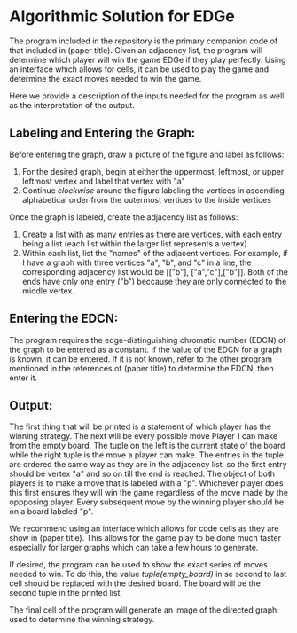 # Algorithmic Solution for EDGe
The program included in the repository is the primary companion code of that included in (paper title). Given an adjacency list, the program will determine which player will win the game EDGe if they play perfectly. Using an interface which allows for cells, it can be used to play the game and determine the exact moves needed to win the game. 

Here we provide a description of the inputs needed for the program as well as the interpretation of the output. 

Labeling and Entering the Graph:
-------------------------------
Before entering the graph, draw a picture of the figure and label as follows:
1. For the desired graph, begin at either the uppermost, leftmost, or upper leftmost vertex and label that vertex with "a"
2. Continue _clockwise_ around the figure labeling the vertices in ascending alphabetical order from the outermost vertices to the inside vertices

Once the graph is labeled, create the adjacency list as follows:
1. Create a list with as many entries as there are vertices, with each entry being a list (each list within the larger list represents a vertex).
2. Within each list, list the "names" of the adjacent vertices. For example, if I have a graph with three vertices "a", "b", and "c" in a line, the corresponding adjacency list would be [["b"], ["a","c"],["b"]]. Both of the ends have only one entry ("b") beccause they are only connected to the middle vertex.

Entering the EDCN:
-----------------
The program requires the edge-distinguishing chromatic number (EDCN) of the graph to be entered as a constant. If the value of the EDCN for a graph is known, it can be entered. If it is not known, refer to the other program mentioned in the references of (paper title) to determine the EDCN, then enter it. 

Output:
------
The first thing that will be printed is a statement of which player has the winning strategy. The next will be every possible move Player 1 can make from the empty board. The tuple on the left is the current state of the board while the right tuple is the move a player can make. The entries in the tuple are ordered the same way as they are in the adjacency list, so the first entry should be vertex "a" and so on till the end is reached. The object of both players is to make a move that is labeled with a "p". Whichever player does this first ensures they will win the game regardless of the move made by the oppposing player. Every subsequent move by the winning player should be on a board labeled "p". 

We recommend using an interface which allows for code cells as they are show in (paper title). This allows for the game play to be done much faster especially for larger graphs which can take a few hours to generate. 

If desired, the program can be used to show the exact series of moves needed to win. To do this, the value _tuple(empty_board)_ in se second to last cell should be replaced with the desired board. The board will be the second tuple in the printed list. 

The final cell of the program will generate an image of the directed graph used to determine the winning strategy. 
